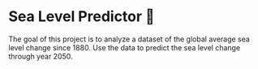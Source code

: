# Sea Level Predictor 🌊

The goal of this project is to analyze a dataset of the global average sea level change since 1880. Use the data to predict the sea level change through year 2050.
